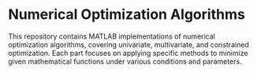 # Numerical Optimization Algorithms

This repository contains MATLAB implementations of numerical optimization algorithms, covering univariate, multivariate, and constrained optimization. Each part focuses on applying specific methods to minimize given mathematical functions under various conditions and parameters.
